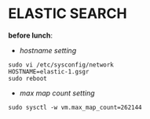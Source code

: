 # ELASTIC SEARCH

**before lunch**:

- *hostname setting*
```
sudo vi /etc/sysconfig/network
HOSTNAME=elastic-1.gsgr
sudo reboot
```

- *max map count setting*
```
sudo sysctl -w vm.max_map_count=262144
```
